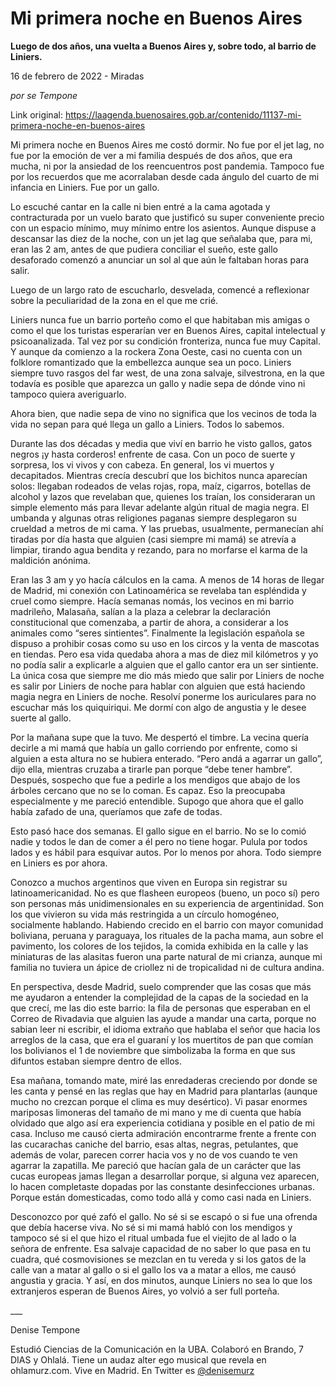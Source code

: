 # Mi primera noche en Buenos Aires

**Luego de dos años, una vuelta a Buenos Aires y, sobre todo, al barrio de Liniers.**

16 de febrero de 2022 - Miradas

_por se Tempone_

Link original: https://laagenda.buenosaires.gob.ar/contenido/11137-mi-primera-noche-en-buenos-aires



Mi primera noche en Buenos Aires me costó dormir. No fue por el jet lag, no fue por la emoción de ver a mi familia después de dos años, que era mucha, ni por la ansiedad de los reencuentros post pandemia. Tampoco fue por los recuerdos que me acorralaban desde cada ángulo del cuarto de mi infancia en Liniers. Fue por un gallo.




Lo escuché cantar en la calle ni bien entré a la cama agotada y contracturada por un vuelo barato que justificó su super conveniente precio con un espacio mínimo, muy mínimo entre los asientos. Aunque dispuse a descansar las diez de la noche, con un jet lag que señalaba que, para mi, eran las 2 am, antes de que pudiera conciliar el sueño, este gallo desaforado comenzó a anunciar un sol al que aún le faltaban horas para salir.




Luego de un largo rato de escucharlo, desvelada, comencé a reflexionar sobre la peculiaridad de la zona en el que me crié.




Liniers nunca fue un barrio porteño como el que habitaban mis amigas o como el que los turistas esperarían ver en Buenos Aires, capital intelectual y psicoanalizada. Tal vez por su condición fronteriza, nunca fue muy Capital. Y aunque da comienzo a la rockera Zona Oeste, casi no cuenta con un folklore romantizado que la embellezca aunque sea un poco. Liniers siempre tuvo rasgos del far west, de una zona salvaje, silvestrona, en la que todavía es posible que aparezca un gallo y nadie sepa de dónde vino ni tampoco quiera averiguarlo.




Ahora bien, que nadie sepa de vino no significa que los vecinos de toda la vida no sepan para qué llega un gallo a Liniers. Todos lo sabemos.




Durante las dos décadas y media que viví en barrio he visto gallos, gatos negros ¡y hasta corderos! enfrente de casa. Con un poco de suerte y sorpresa, los vi vivos y con cabeza. En general, los vi muertos y decapitados. Mientras crecía descubrí que los bichitos nunca aparecían solos: llegaban rodeados de velas rojas, ropa, maíz, cigarros, botellas de alcohol y lazos que revelaban que, quienes los traían, los consideraran un simple elemento más para llevar adelante algún ritual de magia negra. El umbanda y algunas otras religiones paganas siempre desplegaron su crueldad a metros de mi cama. Y las pruebas, usualmente, permanecían ahí tiradas por día hasta que alguien (casi siempre mi mamá) se atrevía a limpiar, tirando agua bendita y rezando, para no morfarse el karma de la maldición anónima.




Eran las 3 am y yo hacía cálculos en la cama. A menos de 14 horas de llegar de Madrid, mi conexión con Latinoamérica se revelaba tan espléndida y cruel como siempre. Hacía semanas nomás, los vecinos en mi barrio madrileño, Malasaña, salían a la plaza a celebrar la declaración constitucional que comenzaba, a partir de ahora, a considerar a los animales como “seres sintientes”. Finalmente la legislación española se dispuso a prohibir cosas como su uso en los circos y la venta de mascotas en tiendas. Pero esa vida quedaba ahora a mas de diez mil kilómetros y yo no podía salir a explicarle a alguien que el gallo cantor era un ser sintiente. La única cosa que siempre me dio más miedo que salir por Liniers de noche es salir por Liniers de noche para hablar con alguien que está haciendo magia negra en Liniers de noche. Resolví ponerme los auriculares para no escuchar más los quiquiriqui. Me dormí con algo de angustia y le desee suerte al gallo.




Por la mañana supe que la tuvo. Me despertó el timbre. La vecina quería decirle a mi mamá que había un gallo corriendo por enfrente, como si alguien a esta altura no se hubiera enterado. “Pero andá a agarrar un gallo”, dijo ella, mientras cruzaba a tirarle pan porque “debe tener hambre”. Después, sospecho que fue a pedirle a los mendigos que abajo de los árboles cercano que no se lo coman. Es capaz. Eso la preocupaba especialmente y me pareció entendible. Supogo que ahora que el gallo había zafado de una, queríamos que zafe de todas.




Esto pasó hace dos semanas. El gallo sigue en el barrio. No se lo comió nadie y todos le dan de comer a él pero no tiene hogar. Pulula por todos lados y es hábil para esquivar autos. Por lo menos por ahora. Todo siempre en Liniers es por ahora.




Conozco a muchos argentinos que viven en Europa sin registrar su latinoamericanidad. No es que flasheen europeos (bueno, un poco sí) pero son personas más unidimensionales en su experiencia de argentinidad. Son los que vivieron su vida más restringida a un círculo homogéneo, socialmente hablando. Habiendo crecido en el barrio con mayor comunidad boliviana, peruana y paraguaya, los rituales de la pacha mama, aun sobre el pavimento, los colores de los tejidos, la comida exhibida en la calle y las miniaturas de las alasitas fueron una parte natural de mi crianza, aunque mi familia no tuviera un ápice de criollez ni de tropicalidad ni de cultura andina.




En perspectiva, desde Madrid, suelo comprender que las cosas que más me ayudaron a entender la complejidad de la capas de la sociedad en la que crecí, me las dio este barrio: la fila de personas que esperaban en el Correo de Rivadavia que alguien las ayude a mandar una carta, porque no sabian leer ni escribir, el idioma extraño que hablaba el señor que hacia los arreglos de la casa, que era el guaraní y los muertitos de pan que comían los bolivianos el 1 de noviembre que simbolizaba la forma en que sus difuntos estaban siempre dentro de ellos.




Esa mañana, tomando mate, miré las enredaderas creciendo por donde se les canta y pensé en las reglas que hay en Madrid para plantarlas (aunque mucho no crezcan porque el clima es muy desértico). Vi pasar enormes mariposas limoneras del tamaño de mi mano y me di cuenta que había olvidado que algo así era experiencia cotidiana y posible en el patio de mi casa. Incluso me causó cierta admiración encontrarme frente a frente con las cucarachas caniche del barrio, esas altas, negras, petulantes, que además de volar, parecen correr hacia vos y no de vos cuando te ven agarrar la zapatilla. Me pareció que hacían gala de un carácter que las cucas europeas jamas llegan a desarrollar porque, si alguna vez aparecen, lo hacen completaste dopadas por las constante desinfecciones urbanas. Porque están domesticadas, como todo allá y como casi nada en Liniers.




Desconozco por qué zafó el gallo. No sé si se escapó o si fue una ofrenda que debía hacerse viva. No sé si mi mamá habló con los mendigos y tampoco sé si el que hizo el ritual umbada fue el viejito de al lado o la señora de enfrente. Esa salvaje capacidad de no saber lo que pasa en tu cuadra, qué cosmovisiones se mezclan en tu vereda y si los gatos de la calle van a matar al gallo o si el gallo los va a matar a ellos, me causó angustia y gracia. Y así, en dos minutos, aunque Liniers no sea lo que los extranjeros esperan de Buenos Aires, yo volvió a ser full porteña.




\_\_\_




Denise Tempone




Estudió Ciencias de la Comunicación en la UBA. Colaboró en Brando, 7 DIAS y Ohlalá. Tiene un audaz alter ego musical que revela en ohlamurz.com. Vive en Madrid. En Twitter es [@denisemurz](https://twitter.com/DeniseMurz)



